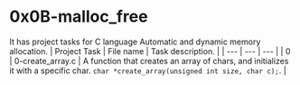 # 0x0B-malloc\_free
It has project tasks for C language Automatic and dynamic memory allocation.
| Project Task | File name | Task description. |
| --- | --- | --- |
| 0 | 0-create\_array.c | A function that creates an array of chars, and initializes it with a specific char. ```char *create_array(unsigned int size, char c);```. | 
